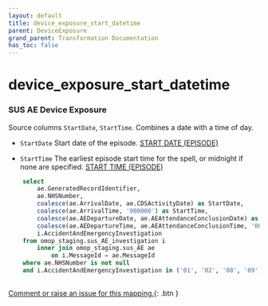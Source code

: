 ```yaml
---
layout: default
title: device_exposure_start_datetime
parent: DeviceExposure
grand_parent: Transformation Documentation
has_toc: false
---
```

# device_exposure_start_datetime
### SUS AE Device Exposure
Source columns  `StartDate`, `StartTime`.
Combines a date with a time of day.

* `StartDate` Start date of the episode. [START DATE (EPISODE)](https://www.datadictionary.nhs.uk/data_elements/start_date__episode_.html)

* `StartTime` The earliest episode start time for the spell, or midnight if none are specified. [START TIME (EPISODE)](https://www.datadictionary.nhs.uk/data_elements/start_time__episode_.html)

```sql
	select
		ae.GeneratedRecordIdentifier,
		ae.NHSNumber,
		coalesce(ae.ArrivalDate, ae.CDSActivityDate) as StartDate,
		coalesce(ae.ArrivalTime, '000000') as StartTime,
		coalesce(ae.AEDepartureDate, ae.AEAttendanceConclusionDate) as EndDate,
		coalesce(ae.AEDepartureTime, ae.AEAttendanceConclusionTime, '000000') as EndTime,
		i.AccidentAndEmergencyInvestigation
	from omop_staging.sus_AE_investigation i
		inner join omop_staging.sus_AE ae
			on i.MessageId = ae.MessageId
	where ae.NHSNumber is not null
	and i.AccidentAndEmergencyInvestigation in ('01', '02', '08', '09', '10', '11', '12', '19')
	
```


[Comment or raise an issue for this mapping.](https://github.com/answerdigital/oxford-omop-data-mapper/issues/new?title=OMOP%20DeviceExposure%20table%20device_exposure_start_datetime%20field%20SUS%20AE%20Device%20Exposure%20mapping){: .btn }
